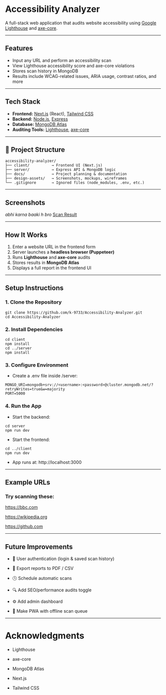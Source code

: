# Accessibility Analyzer

A full-stack web application that audits website accessibility using [Google Lighthouse](https://developers.google.com/web/tools/lighthouse) and [axe-core](https://www.deque.com/axe/).

---

## Features

-  Input any URL and perform an accessibility scan
-  View Lighthouse accessibility score and axe-core violations
-  Stores scan history in MongoDB
-  Results include WCAG-related issues, ARIA usage, contrast ratios, and more

---

## Tech Stack

- **Frontend:** [Next.js](https://nextjs.org/) (React), [Tailwind CSS](https://tailwindcss.com/)  
- **Backend:** [Node.js](https://nodejs.org/), [Express](https://expressjs.com/)  
- **Database:** [MongoDB Atlas](https://www.mongodb.com/cloud/atlas)  
- **Auditing Tools:** [Lighthouse](https://developers.google.com/web/tools/lighthouse), [axe-core](https://www.deque.com/axe/)

---

## 📁 Project Structure

```
accessibility-analyzer/
├── client/          → Frontend UI (Next.js)
├── server/          → Express API & MongoDB logic
├── docs/            → Project planning & documentation
├── design-assets/   → Screenshots, mockups, wireframes
└── .gitignore       → Ignored files (node_modules, .env, etc.)
```
---

## Screenshots

*abhi karna baaki h bro*
[Scan Result](design-assets/result-page.png)

---

## How It Works

1. Enter a website URL in the frontend form
2. Server launches a **headless browser (Puppeteer)**
3. Runs **Lighthouse** and **axe-core** audits
4. Stores results in **MongoDB Atlas**
5. Displays a full report in the frontend UI

---

## Setup Instructions

### 1. Clone the Repository

```
git clone https://github.com/k-9733/Accessibility-Analyzer.git
cd Accessibility-Analyzer
```

### 2. Install Dependencies

```
cd client
npm install
cd ../server
npm install
```

### 3. Configure Environment

- Create a .env file inside /server:
```
MONGO_URI=mongodb+srv://<username>:<password>@cluster.mongodb.net/?retryWrites=true&w=majority
PORT=5000
```

### 4. Run the App

- Start the backend:
```
cd server
npm run dev
```

- Start the frontend:
```
cd ../client
npm run dev
```

- App runs at: http://localhost:3000

---

## Example URLs
### Try scanning these:

https://bbc.com

https://wikipedia.org

https://github.com

---

## Future Improvements

- 👤 User authentication (login & saved scan history)

- 📄 Export reports to PDF / CSV

- 🕓 Schedule automatic scans

- 🔍 Add SEO/performance audits toggle

- ⚙️ Add admin dashboard

- 📱 Make PWA with offline scan queue

---

# Acknowledgments

- Lighthouse

- axe-core

- MongoDB Atlas

- Next.js

- Tailwind CSS
